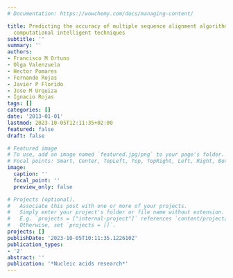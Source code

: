 ```yaml
---
# Documentation: https://wowchemy.com/docs/managing-content/

title: Predicting the accuracy of multiple sequence alignment algorithms by using
  computational intelligent techniques
subtitle: ''
summary: ''
authors:
- Francisco M Ortuno
- Olga Valenzuela
- Hector Pomares
- Fernando Rojas
- Javier P Florido
- Jose M Urquiza
- Ignacio Rojas
tags: []
categories: []
date: '2013-01-01'
lastmod: 2023-10-05T12:11:35+02:00
featured: false
draft: false

# Featured image
# To use, add an image named `featured.jpg/png` to your page's folder.
# Focal points: Smart, Center, TopLeft, Top, TopRight, Left, Right, BottomLeft, Bottom, BottomRight.
image:
  caption: ''
  focal_point: ''
  preview_only: false

# Projects (optional).
#   Associate this post with one or more of your projects.
#   Simply enter your project's folder or file name without extension.
#   E.g. `projects = ["internal-project"]` references `content/project/deep-learning/index.md`.
#   Otherwise, set `projects = []`.
projects: []
publishDate: '2023-10-05T10:11:35.122610Z'
publication_types:
- '2'
abstract: ''
publication: '*Nucleic acids research*'
---
```

